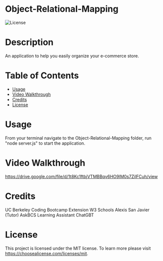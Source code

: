 # Object-Relational-Mapping
![License](https://img.shields.io/badge/license-MIT-blue.svg)
# Description
An application to help you easily organize your e-commerce store.
# Table of Contents
- [Usage](#usage)
- [Video Walkthrough](#videowalkthrough)
- [Credits](#credits)
- [License](#license)
# Usage 
From your terminal navigate to the Object-Relational-Mapping folder, run "node server.js" to start the application.
# Video Walkthrough
https://drive.google.com/file/d/1t8Kc1ftbjVTMBBqv6HO9lM0s7ZilFCuh/view
# Credits
UC Berkeley Coding Bootcamp Extension
W3 Schools
Alexis San Javier (Tutor)
AskBCS Learning Assistant
ChatGBT
# License
This project is licensed under the MIT license. To learn more please visit https://choosealicense.com/licenses/mit.